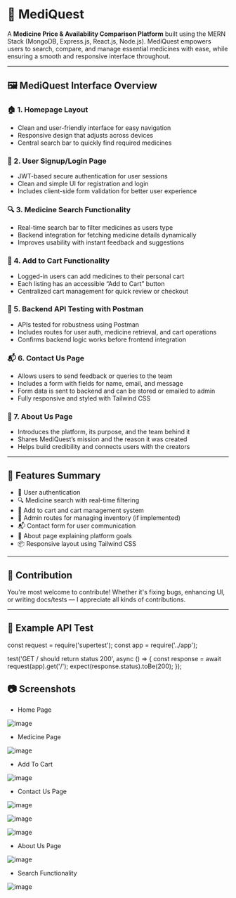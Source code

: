 # 💊 MediQuest

A **Medicine Price & Availability Comparison Platform** built using the MERN Stack (MongoDB, Express.js, React.js, Node.js). MediQuest empowers users to search, compare, and manage essential medicines with ease, while ensuring a smooth and responsive interface throughout.

---

## 🖼️ MediQuest Interface Overview

### 🏠 1. Homepage Layout
- Clean and user-friendly interface for easy navigation
- Responsive design that adjusts across devices
- Central search bar to quickly find required medicines

### 🔐 2. User Signup/Login Page
- JWT-based secure authentication for user sessions
- Clean and simple UI for registration and login
- Includes client-side form validation for better user experience

### 🔍 3. Medicine Search Functionality
- Real-time search bar to filter medicines as users type
- Backend integration for fetching medicine details dynamically
- Improves usability with instant feedback and suggestions

### 🛒 4. Add to Cart Functionality
- Logged-in users can add medicines to their personal cart
- Each listing has an accessible “Add to Cart” button
- Centralized cart management for quick review or checkout

### 🧪 5. Backend API Testing with Postman
- APIs tested for robustness using Postman
- Includes routes for user auth, medicine retrieval, and cart operations
- Confirms backend logic works before frontend integration

### 📬 6. Contact Us Page
- Allows users to send feedback or queries to the team
- Includes a form with fields for name, email, and message
- Form data is sent to backend and can be stored or emailed to admin
- Fully responsive and styled with Tailwind CSS

### 🧾 7. About Us Page
- Introduces the platform, its purpose, and the team behind it
- Shares MediQuest’s mission and the reason it was created
- Helps build credibility and connects users with the creators

---

## 🚀 Features Summary

- 🔐 User authentication 
- 🔍 Medicine search with real-time filtering
- 🛒 Add to cart and cart management system
- 🧾 Admin routes for managing inventory (if implemented)
- 📬 Contact form for user communication
- 📄 About page explaining platform goals
- 📦 Responsive layout using Tailwind CSS

---

## 🙌 Contribution

You're most welcome to contribute! Whether it's fixing bugs, enhancing UI, or writing docs/tests — I appreciate all kinds of contributions.

---

## 🧪 Example API Test

const request = require('supertest');
const app = require('../app');

test('GET / should return status 200', async () => {
  const response = await request(app).get('/');
  expect(response.status).toBe(200);
});

## 📷 Screenshots

- Home Page  
  
![image](https://github.com/user-attachments/assets/879a6f23-02b5-42e9-8f6e-2c7ab1a0c42e)

- Medicine Page  

![image](https://github.com/user-attachments/assets/8871c928-cda6-4805-8894-07762abfe924)

- Add To Cart  

![image](https://github.com/user-attachments/assets/415a10e1-ee51-472d-a4f4-71465971a64b)

- Contact Us Page  

![image](https://github.com/user-attachments/assets/5958138a-630e-4b93-aa73-b1a289ae554c)

![image](https://github.com/user-attachments/assets/34c5ed14-4219-4e86-ae4f-e1d2666ab690)

![image](https://github.com/user-attachments/assets/6627c440-036a-4b5c-a95f-494a00e767f6)

- About Us Page  

![image](https://github.com/user-attachments/assets/be5d4d65-41fc-4f41-9e36-403cdd28db4a)

- Search Functionality

![image](https://github.com/user-attachments/assets/62086168-79a5-40f6-baf8-c5244345689c)
